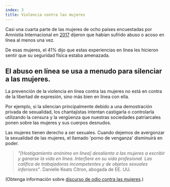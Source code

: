 ```yaml
---
index: 3
title: Violencia contra las mujeres
---
```

Casi una cuarta parte de las mujeres de ocho países encuestadas por Amnistía Internacional en [2017](https://www.amnesty.org/en/latest/news/2017/11/amnesty-reveals-alarming-impact-of-online-abuse-against-women/) dijeron que habían sufrido abuso o acoso en línea al menos una vez.

De esas mujeres, el 41% dijo que estas experiencias en línea les hicieron sentir que su seguridad física estaba amenazada.

## El abuso en línea se usa a menudo para silenciar a las mujeres.

La prevención de la violencia en línea contra las mujeres no está en contra de la libertad de expresión, sino más bien en línea con ella.

Por ejemplo, si la silencian principalmente debido a una demostración privada de sexualidad, los chantajistas intentan castigarla o controlarla utilizando la censura y la vergüenza que nuestras sociedades patriarcales ponen sobre las mujeres y sus cuerpos desnudos.

Las mujeres tienen derecho a ser sexuales. Cuando dejemos de avergonzar la sexualidad de las mujeres, el llamado 'porno de venganza' disminuirá en poder.

> *"[Hostigamiento anónimo en línea] desalienta a las mujeres a escribir y ganarse la vida en línea. Interfiere en su vida profesional. Las califica de trabajadoras incompetentes y de objetos sexuales inferiores"*. Danielle Keats Citron, abogada de EE. UU.

(Obtenga información sobre [discurso de odio contra las mujeres](umbrella://communications/online-abuse/advanced/s_hate-speech-against-women.md).)
